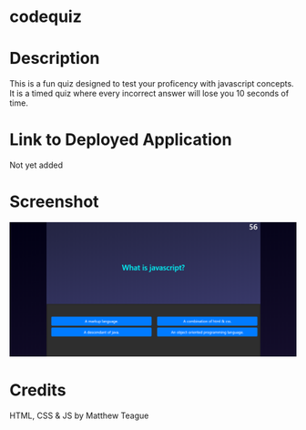# codequiz

# Description
This is a fun quiz designed to test your proficency with javascript concepts. It is a timed quiz where every incorrect answer will lose you 10 seconds of time.

# Link to Deployed Application
Not yet added

# Screenshot
![A screenshot of the quiz in progress.](./Screenshot.PNG)

# Credits
HTML, CSS & JS by Matthew Teague
